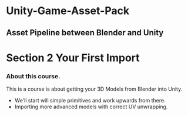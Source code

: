 # Unity-Game-Asset-Pack
## Asset Pipeline between Blender and Unity
# Section 2 Your First Import

### About this course.
This is a course is about getting your 3D Models from Blender into Unity.
- We'll start will simple primitives and work upwards from there.
- Importing more advanced models with correct UV unwrapping.
